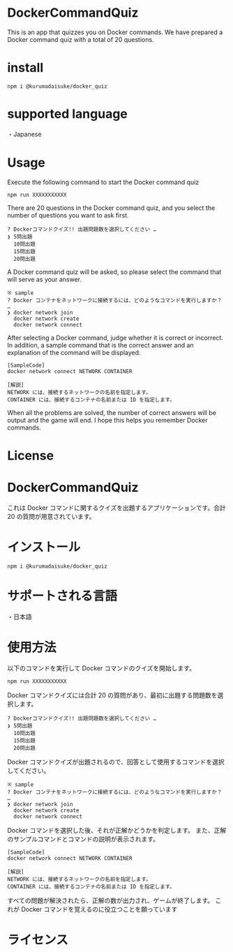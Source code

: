 # DockerCommandQuiz

This is an app that quizzes you on Docker commands.
We have prepared a Docker command quiz with a total of 20 questions.

# install

```
npm i @kurumadaisuke/docker_quiz
```

# supported language

・Japanese

# Usage

Execute the following command to start the Docker command quiz

```
npm run XXXXXXXXXXX
```

There are 20 questions in the Docker command quiz, and you select the number of questions you want to ask first.

```
? Dockerコマンドクイズ!! 出題問題数を選択してください …
❯ 5問出題
  10問出題
  15問出題
  20問出題
```

A Docker command quiz will be asked, so please select the command that will serve as your answer.

```
※ sample
? Docker コンテナをネットワークに接続するには、どのようなコマンドを実行しますか？ …
❯ docker network join
  docker network create
  docker network connect
```

After selecting a Docker command, judge whether it is correct or incorrect.
In addition, a sample command that is the correct answer and an explanation of the command will be displayed.

```
[SampleCode]
docker network connect NETWORK CONTAINER

[解説]
NETWORK には、接続するネットワークの名前を指定します。
CONTAINER には、接続するコンテナの名前または ID を指定します。
```

When all the problems are solved, the number of correct answers will be output and the game will end.
I hope this helps you remember Docker commands.

# License

# DockerCommandQuiz

これは Docker コマンドに関するクイズを出題するアプリケーションです。合計 20 の質問が用意されています。

# インストール

```
npm i @kurumadaisuke/docker_quiz
```

# サポートされる言語

・日本語

# 使用方法

以下のコマンドを実行して Docker コマンドのクイズを開始します。

```
npm run XXXXXXXXXXX
```

Docker コマンドクイズには合計 20 の質問があり、最初に出題する問題数を選択します。

```
? Dockerコマンドクイズ!! 出題問題数を選択してください …
❯ 5問出題
  10問出題
  15問出題
  20問出題
```

Docker コマンドクイズが出題されるので、回答として使用するコマンドを選択してください。

```
※ sample
? Docker コンテナをネットワークに接続するには、どのようなコマンドを実行しますか？ …
❯ docker network join
  docker network create
  docker network connect
```

Docker コマンドを選択した後、それが正解かどうかを判定します。
また、正解のサンプルコマンドとコマンドの説明が表示されます。

```
[SampleCode]
docker network connect NETWORK CONTAINER

[解説]
NETWORK には、接続するネットワークの名前を指定します。
CONTAINER には、接続するコンテナの名前または ID を指定します。
```

すべての問題が解決されたら、正解の数が出力され、ゲームが終了します。
これが Docker コマンドを覚えるのに役立つことを願っています

# ライセンス
